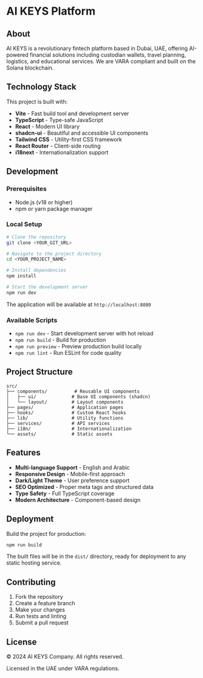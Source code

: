 # AI KEYS Platform

## About

AI KEYS is a revolutionary fintech platform based in Dubai, UAE, offering AI-powered financial solutions including custodian wallets, travel planning, logistics, and educational services. We are VARA compliant and built on the Solana blockchain.

## Technology Stack

This project is built with:

- **Vite** - Fast build tool and development server
- **TypeScript** - Type-safe JavaScript
- **React** - Modern UI library
- **shadcn-ui** - Beautiful and accessible UI components
- **Tailwind CSS** - Utility-first CSS framework
- **React Router** - Client-side routing
- **i18next** - Internationalization support

## Development

### Prerequisites

- Node.js (v18 or higher)
- npm or yarn package manager

### Local Setup

```bash
# Clone the repository
git clone <YOUR_GIT_URL>

# Navigate to the project directory
cd <YOUR_PROJECT_NAME>

# Install dependencies
npm install

# Start the development server
npm run dev
```

The application will be available at `http://localhost:8080`

### Available Scripts

- `npm run dev` - Start development server with hot reload
- `npm run build` - Build for production
- `npm run preview` - Preview production build locally
- `npm run lint` - Run ESLint for code quality

## Project Structure

```
src/
├── components/          # Reusable UI components
│   ├── ui/             # Base UI components (shadcn)
│   └── layout/         # Layout components
├── pages/              # Application pages
├── hooks/              # Custom React hooks
├── lib/                # Utility functions
├── services/           # API services
├── i18n/               # Internationalization
└── assets/             # Static assets
```

## Features

- **Multi-language Support** - English and Arabic
- **Responsive Design** - Mobile-first approach
- **Dark/Light Theme** - User preference support
- **SEO Optimized** - Proper meta tags and structured data
- **Type Safety** - Full TypeScript coverage
- **Modern Architecture** - Component-based design

## Deployment

Build the project for production:

```bash
npm run build
```

The built files will be in the `dist/` directory, ready for deployment to any static hosting service.

## Contributing

1. Fork the repository
2. Create a feature branch
3. Make your changes
4. Run tests and linting
5. Submit a pull request

## License

© 2024 AI KEYS Company. All rights reserved.

Licensed in the UAE under VARA regulations.